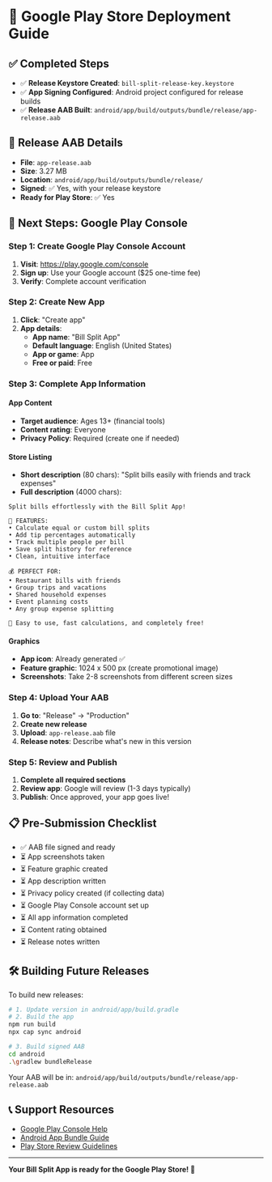 # 🚀 Google Play Store Deployment Guide

## ✅ Completed Steps

- ✅ **Release Keystore Created**: `bill-split-release-key.keystore`
- ✅ **App Signing Configured**: Android project configured for release builds
- ✅ **Release AAB Built**: `android/app/build/outputs/bundle/release/app-release.aab`

## 📱 **Release AAB Details**

- **File**: `app-release.aab`
- **Size**: 3.27 MB
- **Location**: `android/app/build/outputs/bundle/release/`
- **Signed**: ✅ Yes, with your release keystore
- **Ready for Play Store**: ✅ Yes

## 🚀 **Next Steps: Google Play Console**

### Step 1: Create Google Play Console Account

1. **Visit**: https://play.google.com/console
2. **Sign up**: Use your Google account ($25 one-time fee)
3. **Verify**: Complete account verification

### Step 2: Create New App

1. **Click**: "Create app"
2. **App details**:
   - **App name**: "Bill Split App"
   - **Default language**: English (United States)
   - **App or game**: App
   - **Free or paid**: Free

### Step 3: Complete App Information

#### **App Content**
- **Target audience**: Ages 13+ (financial tools)
- **Content rating**: Everyone
- **Privacy Policy**: Required (create one if needed)

#### **Store Listing**
- **Short description** (80 chars): "Split bills easily with friends and track expenses"
- **Full description** (4000 chars): 
```
Split bills effortlessly with the Bill Split App! 

🧮 FEATURES:
• Calculate equal or custom bill splits
• Add tip percentages automatically  
• Track multiple people per bill
• Save split history for reference
• Clean, intuitive interface

💰 PERFECT FOR:
• Restaurant bills with friends
• Group trips and vacations
• Shared household expenses
• Event planning costs
• Any group expense splitting

📱 Easy to use, fast calculations, and completely free!
```

#### **Graphics**
- **App icon**: Already generated ✅
- **Feature graphic**: 1024 x 500 px (create promotional image)
- **Screenshots**: Take 2-8 screenshots from different screen sizes

### Step 4: Upload Your AAB

1. **Go to**: "Release" → "Production"
2. **Create new release**
3. **Upload**: `app-release.aab` file
4. **Release notes**: Describe what's new in this version

### Step 5: Review and Publish

1. **Complete all required sections**
2. **Review app**: Google will review (1-3 days typically)
3. **Publish**: Once approved, your app goes live!

## 📋 **Pre-Submission Checklist**

- ✅ AAB file signed and ready
- ⏳ App screenshots taken
- ⏳ Feature graphic created  
- ⏳ App description written
- ⏳ Privacy policy created (if collecting data)
- ⏳ Google Play Console account set up
- ⏳ All app information completed
- ⏳ Content rating obtained
- ⏳ Release notes written

## 🛠️ **Building Future Releases**

To build new releases:

```bash
# 1. Update version in android/app/build.gradle
# 2. Build the app
npm run build
npx cap sync android

# 3. Build signed AAB  
cd android
.\gradlew bundleRelease
```

Your AAB will be in: `android/app/build/outputs/bundle/release/app-release.aab`

## 📞 **Support Resources**

- [Google Play Console Help](https://support.google.com/googleplay/android-developer)
- [Android App Bundle Guide](https://developer.android.com/guide/app-bundle)
- [Play Store Review Guidelines](https://support.google.com/googleplay/android-developer/answer/9859348)

---

**Your Bill Split App is ready for the Google Play Store! 🎉**
